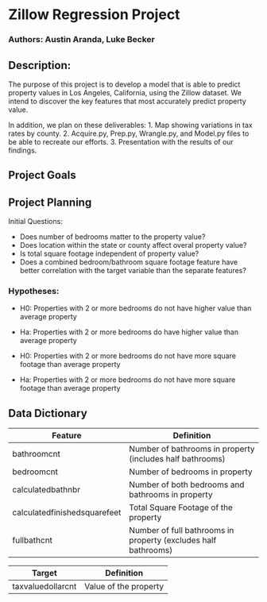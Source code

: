# Zillow Regression Project

### Authors: Austin Aranda, Luke Becker

## Description: 
The purpose of this project is to develop a model that is able to predict property values in Los Angeles, California, using the Zillow dataset. We intend to discover the key features that most accurately predict property value. 

In addition, we plan on these deliverables:
    1. Map showing variations in tax rates by county.
    2. Acquire.py, Prep.py, Wrangle.py, and Model.py files to be able to recreate our efforts.
    3. Presentation with the results of our findings.

## Project Goals



## Project Planning

Initial Questions:
- Does number of bedrooms matter to the property value?
- Does location within the state or county affect overal property value?
- Is total square footage independent of property value?
- Does a combined bedroom/bathroom square footage feature have better correlation with the target variable than the separate features?


### Hypotheses:

- H0: Properties with 2 or more bedrooms do not have higher value than average property

- Ha: Properties with 2 or more bedrooms do have higher value than average property

- H0: Properties with 2 or more bedrooms do not have more square footage than average property

- Ha: Properties with 2 or more bedrooms do not have more square footage than average property


## Data Dictionary

| Feature | Definition |
| --- | --- |
| bathroomcnt | Number of bathrooms in property (includes half bathrooms) |
| bedroomcnt | Number of bedrooms in property |
| calculatedbathnbr | Number of both bedrooms and bathrooms in property |
| calculatedfinishedsquarefeet | Total Square Footage of the property |
| fullbathcnt | Number of full bathrooms in property (excludes half bathrooms) |

| Target | Definition |
| --- | --- |
| taxvaluedollarcnt | Value of the property |
